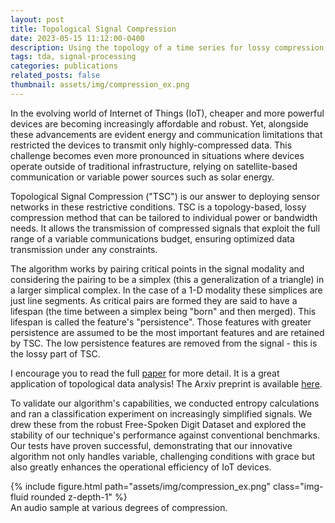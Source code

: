 ```yaml
---
layout: post
title: Topological Signal Compression
date: 2023-05-15 11:12:00-0400
description: Using the topology of a time series for lossy compression.
tags: tda, signal-processing
categories: publications
related_posts: false
thumbnail: assets/img/compression_ex.png
---
```


In the evolving world of Internet of Things (IoT), cheaper and more powerful devices are becoming increasingly affordable and robust. Yet, alongside these advancements are evident energy and communication limitations that restricted the devices to transmit only highly-compressed data. This challenge becomes even more pronounced in situations where devices operate outside of traditional infrastructure, relying on satellite-based communication or variable power sources such as solar energy.

Topological Signal Compression ("TSC") is our answer to deploying sensor networks in these restrictive conditions. TSC is a topology-based, lossy compression method that can be tailored to individual power or bandwidth needs. It allows the transmission of compressed signals that exploit the full range of a variable communications budget, ensuring optimized data transmission under any constraints.

The algorithm works by pairing critical points in the signal modality and considering the pairing to be a simplex (this a generalization of a triangle) in a larger simplical complex. In the case of a 1-D modality these simplices are just line segments. As critical pairs are formed they are said to have a lifespan (the time between a simplex being "born" and then merged). This lifespan is called the feature's "persistence". Those features with greater persistence are assumed to be the most important features and are retained by TSC. The low persistence features are removed from the signal - this is the lossy part of TSC.

I encourage you to read the full [paper](https://ieeexplore.ieee.org/abstract/document/10115654) for more detail. It is a great application of topological data analysis! The Arxiv preprint is available [here](https://arxiv.org/pdf/2206.07486.pdf).

To validate our algorithm's capabilities, we conducted entropy calculations and ran a classification experiment on increasingly simplified signals. We drew these from the robust Free-Spoken Digit Dataset and explored the stability of our technique's performance against conventional benchmarks. Our tests have proven successful, demonstrating that our innovative algorithm not only handles variable, challenging conditions with grace but also greatly enhances the operational efficiency of IoT devices.

<div class="row mt-3">
    <div class="col-sm mt-3 mt-md-0">
        {% include figure.html path="assets/img/compression_ex.png" class="img-fluid rounded z-depth-1" %}
    </div>
</div>
<div class="caption">
    An audio sample at various degrees of compression.
</div>
